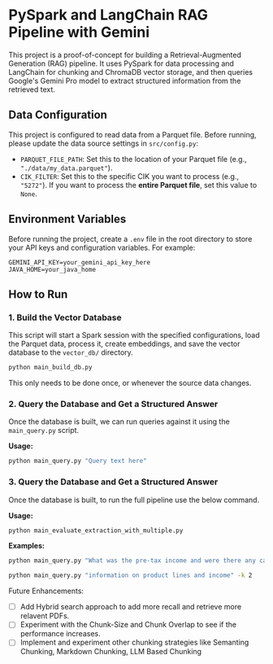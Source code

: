 # PySpark and LangChain RAG Pipeline with Gemini

This project is a proof-of-concept for building a Retrieval-Augmented Generation (RAG) pipeline. It uses PySpark for data processing and LangChain for chunking and ChromaDB vector storage, and then queries Google's Gemini Pro model to extract structured information from the retrieved text.

## Data Configuration

This project is configured to read data from a Parquet file. Before running, please update the data source settings in `src/config.py`:

-   `PARQUET_FILE_PATH`: Set this to the location of your Parquet file (e.g., `"./data/my_data.parquet"`).
-   `CIK_FILTER`: Set this to the specific CIK you want to process (e.g., `"5272"`). If you want to process the **entire Parquet file**, set this value to `None`.

## Environment Variables

Before running the project, create a `.env` file in the root directory to store your API keys and configuration variables. For example:

```
GEMINI_API_KEY=your_gemini_api_key_here
JAVA_HOME=your_java_home
```

## How to Run

### 1. Build the Vector Database

This script will start a Spark session with the specified configurations, load the Parquet data, process it, create embeddings, and save the vector database to the `vector_db/` directory.

```bash
python main_build_db.py
```
This only needs to be done once, or whenever the source data changes.

### 2. Query the Database and Get a Structured Answer

Once the database is built, we can run queries against it using the `main_query.py` script.

**Usage:**
```bash
python main_query.py "Query text here"
```

### 3. Query the Database and Get a Structured Answer

Once the database is built, to run the full pipeline use the below command.

**Usage:**
```bash
python main_evaluate_extraction_with_multiple.py
```


**Examples:**
```bash
python main_query.py "What was the pre-tax income and were there any catastrophe losses?"

python main_query.py "information on product lines and income" -k 2
```

Future Enhancements:
 - [ ] Add Hybrid search approach to add more recall and retrieve more relavent PDFs.
 - [ ] Experiment with the Chunk-Size and Chunk Overlap to see if the performance increases.
 - [ ] Implement and experiment other chunking strategies like Semanting Chunking, Markdown Chunking, LLM Based Chunking
